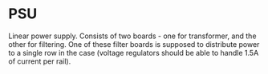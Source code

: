 # PSU

Linear power supply. Consists of two boards - one for transformer, and the other for filtering. One of these filter boards is supposed to distribute power to a single row in the case (voltage regulators should be able to handle 1.5A of current per rail).
